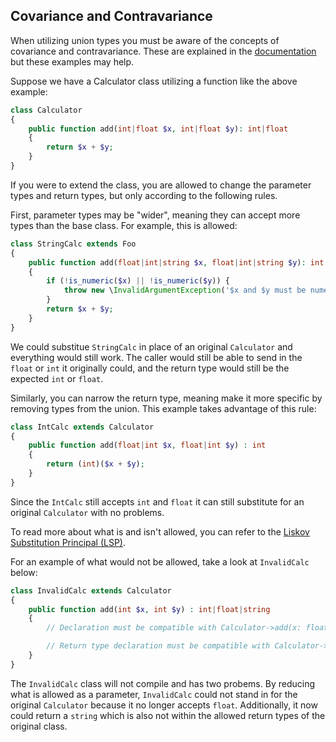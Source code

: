 

## Covariance and Contravariance

When utilizing union types you must be aware of the concepts of covariance and contravariance. These are explained in the [documentation](https://www.php.net/manual/en/language.oop5.variance.php) but these examples may help.

Suppose we have a Calculator class utilizing a function like the above example:

```php
class Calculator
{
    public function add(int|float $x, int|float $y): int|float
    {
        return $x + $y;
    }
}
```

If you were to extend the class, you are allowed to change the parameter types and return types, but only according to the following rules.

First, parameter types may be "wider", meaning they can accept more types than the base class. For example, this is allowed:

```php
class StringCalc extends Foo
{
    public function add(float|int|string $x, float|int|string $y): int|float
    {
        if (!is_numeric($x) || !is_numeric($y)) {
            throw new \InvalidArgumentException('$x and $y must be numeric');
        }
        return $x + $y;
    }
}
```

We could substitue `StringCalc` in place of an original `Calculator` and everything would still work. The caller would still be able to send in the `float` or `int` it originally could, and the return type would still be the expected `int` or `float`.

Similarly, you can narrow the return type, meaning make it more specific by removing types from the union. This example takes advantage of this rule:

```php
class IntCalc extends Calculator
{
    public function add(float|int $x, float|int $y) : int
    {
        return (int)($x + $y);
    }
}
```

Since the `IntCalc` still accepts `int` and `float` it can still substitute for an original `Calculator` with no problems.

To read more about what is and isn't allowed, you can refer to the [Liskov Substitution Principal (LSP)](https://en.wikipedia.org/wiki/Liskov_substitution_principle).

For an example of what would not be allowed, take a look at `InvalidCalc` below:

```php
class InvalidCalc extends Calculator
{
    public function add(int $x, int $y) : int|float|string
    {
        // Declaration must be compatible with Calculator->add(x: float|int, y: float|int)

        // Return type declaration must be compatible with Calculator->add(x: float|int, y: float|int) : float|int
    }
}
```

The `InvalidCalc` class will not compile and has two probems. By reducing what is allowed as a parameter, `InvalidCalc` could not stand in for the original `Calculator` because it no longer accepts `float`. Additionally, it now could return a `string` which is also not within the allowed return types of the original class. 
